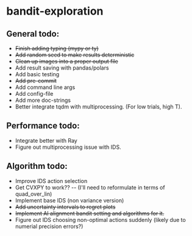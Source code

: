 # bandit-exploration

## General todo:
- ~~Finish adding typing (mypy or ty)~~
- ~~Add random seed to make results deterministic~~
- ~~Clean up images into a proper output file~~
- Add result saving with pandas/polars
- Add basic testing
- ~~Add pre-commit~~
- Add command line args
- Add config-file
- Add more doc-strings
- Better integrate tqdm with multiprocessing. (For low trials, high T).

## Performance todo:
- Integrate better with Ray
- Figure out multiprocessing issue with IDS.

## Algorithm todo:
- Improve IDS action selection
- Get CVXPY to work?? -- (I'll need to reformulate in terms of quad_over_lin)
- Implement base IDS (non variance version)
- ~~Add uncertainty intervals to regret plots~~
- ~~Implement AI alignment bandit setting and algorithms for it.~~
- Figure out IDS choosing non-optimal actions suddenly (likely due to numerial precision errors?)
